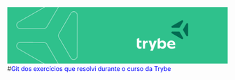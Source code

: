 <img alt="capa da trybe" src="/images/CAPA_LINKEDIN_PERFIL_PESSOAL03.png" />
#<span style="color: blue">Git dos exercícios que resolvi durante o curso da Trybe</span>
